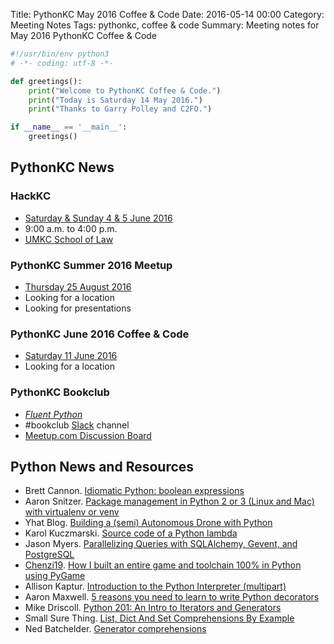 Title: PythonKC May 2016 Coffee & Code
Date: 2016-05-14 00:00
Category: Meeting Notes
Tags: pythonkc, coffee & code
Summary: Meeting notes for May 2016 PythonKC Coffee & Code

```python
#!/usr/bin/env python3
# -*- coding: utf-8 -*-

def greetings():
    print("Welcome to PythonKC Coffee & Code.")
    print("Today is Saturday 14 May 2016.")
    print("Thanks to Garry Polley and C2FO.")

if __name__ == '__main__':
    greetings()
```
## PythonKC News

### HackKC
* [Saturday & Sunday 4 & 5 June 2016](http://codeforkc.org/hackkc/)
* 9:00 a.m. to 4:00 p.m.
* [UMKC School of Law](http://law.umkc.edu)

### PythonKC Summer 2016 Meetup
* [Thursday 25 August 2016](http://www.meetup.com/pythonkc/events/xgjdhlyvlbhc/)
* Looking for a location
* Looking for presentations

### PythonKC June 2016 Coffee & Code
* [Saturday 11 June 2016](http://www.meetup.com/pythonkc/events/qkwbtlyvjbpb/)
* Looking for a location

### PythonKC Bookclub
* [_Fluent Python_](http://shop.oreilly.com/product/0636920032519.do)
* \#bookclub [Slack](https://pykc-slackipy.herokuapp.com/) channel
* [Meetup.com Discussion Board](http://www.meetup.com/pythonkc/messages/boards/thread/49656306)

## Python News and Resources
* Brett Cannon. [Idiomatic Python: boolean expressions](https://blogs.msdn.microsoft.com/pythonengineering/2016/04/18/idiomatic-python-boolean-expressions/)
* Aaron Snitzer. [Package management in Python 2 or 3 (Linux and Mac) with virtualenv or venv](http://aaronsnitzer.com/writing/2016/04/27/virtualenv-and-pyvenv-beginner-tutorial.html)
* Yhat Blog. [Building a (semi) Autonomous Drone with Python](http://blog.yhat.com/posts/autonomous-droning-with-python.html)
* Karol Kuczmarski. [Source code of a Python lambda](http://xion.io/post/code/python-get-lambda-code.html)
* Jason Myers. [Parallelizing Queries with SQLAlchemy, Gevent, and PostgreSQL](http://www.jasonamyers.com/gevent-postgres-sqlalchemy)
* [Chenzi19](https://www.reddit.com/user/Chezni19). [How I built an entire game and toolchain 100% in Python using PyGame](https://www.reddit.com/r/Python/comments/4hazs4/how_i_built_an_entire_game_and_toolchain_100_in/)
* Allison Kaptur. [Introduction to the Python Interpreter (multipart)](http://akaptur.com/blog/2013/11/15/introduction-to-the-python-interpreter/)
* Aaron Maxwell. [5 reasons you need to learn to write Python decorators](https://www.oreilly.com/ideas/5-reasons-you-need-to-learn-to-write-python-decorators)
* Mike Driscoll. [Python 201: An Intro to Iterators and Generators](http://www.blog.pythonlibrary.org/2016/05/03/python-201-an-intro-to-iterators-and-generators/)
* Small Sure Thing. [List, Dict And Set Comprehensions By Example](https://www.smallsurething.com/list-dict-and-set-comprehensions-by-example/)
* Ned Batchelder. [Generator comprehensions](http://nedbatchelder.com//blog/201605/generator_comprehensions.html)
